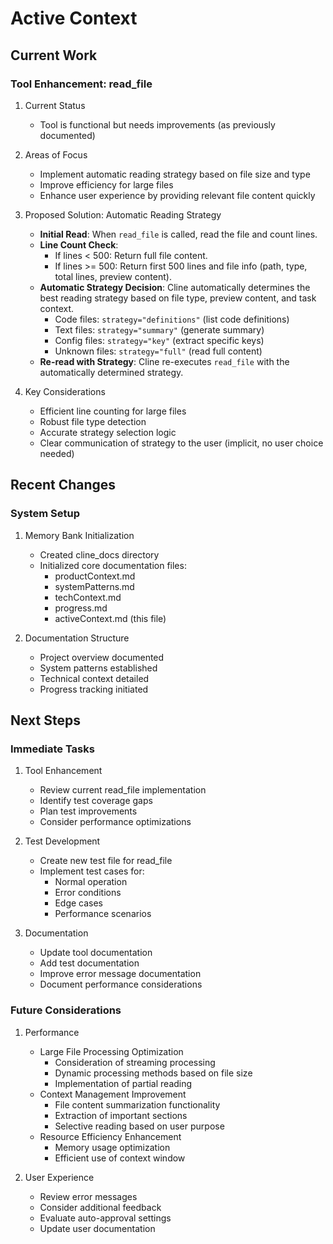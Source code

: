 # Active Context

## Current Work

### Tool Enhancement: read_file
1. Current Status
   - Tool is functional but needs improvements (as previously documented)

2. Areas of Focus
   - Implement automatic reading strategy based on file size and type
   - Improve efficiency for large files
   - Enhance user experience by providing relevant file content quickly

3. Proposed Solution: Automatic Reading Strategy

   - **Initial Read**: When `read_file` is called, read the file and count lines.
   - **Line Count Check**:
     - If lines < 500: Return full file content.
     - If lines >= 500: Return first 500 lines and file info (path, type, total lines, preview content).
   - **Automatic Strategy Decision**: Cline automatically determines the best reading strategy based on file type, preview content, and task context.
     - Code files: `strategy="definitions"` (list code definitions)
     - Text files: `strategy="summary"` (generate summary)
     - Config files: `strategy="key"` (extract specific keys)
     - Unknown files: `strategy="full"` (read full content)
   - **Re-read with Strategy**: Cline re-executes `read_file` with the automatically determined strategy.

4. Key Considerations
   - Efficient line counting for large files
   - Robust file type detection
   - Accurate strategy selection logic
   - Clear communication of strategy to the user (implicit, no user choice needed)

## Recent Changes

### System Setup
1. Memory Bank Initialization
   - Created cline_docs directory
   - Initialized core documentation files:
     - productContext.md
     - systemPatterns.md
     - techContext.md
     - progress.md
     - activeContext.md (this file)

2. Documentation Structure
   - Project overview documented
   - System patterns established
   - Technical context detailed
   - Progress tracking initiated

## Next Steps

### Immediate Tasks
1. Tool Enhancement
   - Review current read_file implementation
   - Identify test coverage gaps
   - Plan test improvements
   - Consider performance optimizations

2. Test Development
   - Create new test file for read_file
   - Implement test cases for:
     - Normal operation
     - Error conditions
     - Edge cases
     - Performance scenarios

3. Documentation
   - Update tool documentation
   - Add test documentation
   - Improve error message documentation
   - Document performance considerations

### Future Considerations
1. Performance
   - Large File Processing Optimization
     - Consideration of streaming processing
     - Dynamic processing methods based on file size
     - Implementation of partial reading
   - Context Management Improvement
     - File content summarization functionality
     - Extraction of important sections
     - Selective reading based on user purpose
   - Resource Efficiency Enhancement
     - Memory usage optimization
     - Efficient use of context window

2. User Experience
   - Review error messages
   - Consider additional feedback
   - Evaluate auto-approval settings
   - Update user documentation
